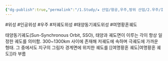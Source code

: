 ```yaml
---
{"dg-publish":true,"permalink":"/1.Study/★ 산업/항공,우주,방위 산업/2.우주/INFO_우주/태양동기궤도 위성/","created":"2024-11-20T21:02:29.527+09:00","updated":"2025-06-03T20:07:21.976+09:00"}
---
```


#위성 #인공위성 #우주 #저궤도위성 #태양동기궤도위성 #여명황혼궤도

태양동기궤도(Sun-Synchronous Orbit, SSO), 태양과 궤도면이 이루는 각이 항상 일정한 궤도를 의미함. 300~1300km 사이에 존재해 저궤도에 속하며 극궤도에 가까운 형태. 그 중에서도 지구의 그림자 경계면에 위치한 궤도를 [[여명황혼 궤도\|여명황혼 궤도]]라 부름
